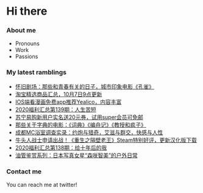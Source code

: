 # Hi there 

### About me
- Pronouns
- Work
- Passions 

### My latest ramblings
<!-- BLOGPOSTS:START -->
- [怀旧剧场：那些和青春有关的日子，城市印象电影《孔雀》](https://fuliba2020.net/peacock.html)
- [淘宝精选商品汇总，10月7日9点更新](https://fuliba2020.net/99.html)
- [IOS端看漫画免费app推荐Yealico，内容丰富](https://fuliba2020.net/yealico.html)
- [2020福利汇总第139期：人生苦短](https://fuliba2020.net/2020139.html)
- [苏宁易购新用户实名送20元券，试用super会员可免邮](https://fuliba2020.net/suning.html)
- [那些关于字典的电影：《词典》《编舟记》《教授和疯子》](https://fuliba2020.net/professor.html)
- [成都MC浴室调查实录：约炮与猎奇，艾滋与群交，快感与人性](https://fuliba2020.net/mcspace.html)
- [牛头人战士申请出战！《重生之隔壁老王》Steam特别好评，更新汉化版下载](https://fuliba2020.net/rebirthmr_wang.html)
- [2020福利汇总第138期：给十年后的我](https://fuliba2020.net/2020138.html)
- [油管鉴赏系列：日本写真女星“森咲智美”的户外日常](https://fuliba2020.net/tomomi-morisaki.html)
<!-- BLOGPOSTS:END -->

### Contact me
You can reach me at twitter!

